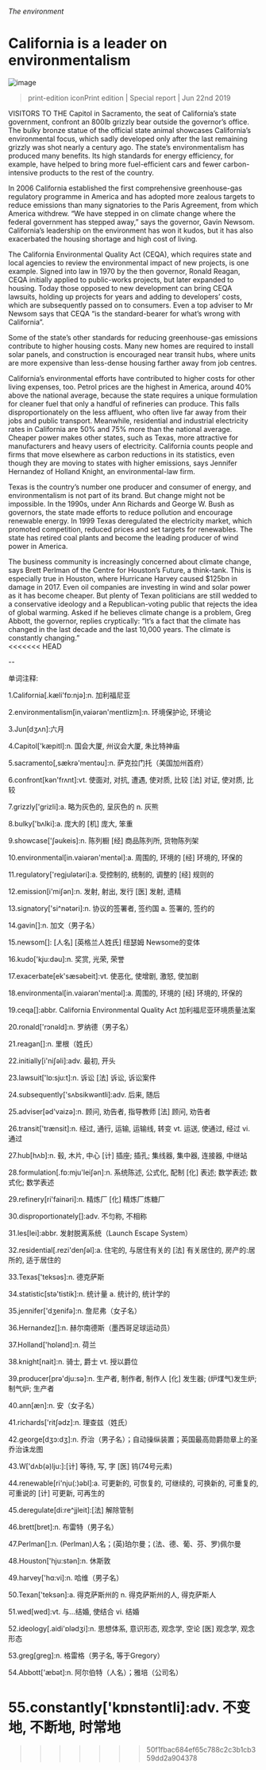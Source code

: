 ###### The environment
# California is a leader on environmentalism 
![image](images/20190622_SRP085_0.jpg) 
> print-edition iconPrint edition | Special report | Jun 22nd 2019 
VISITORS TO THE Capitol in Sacramento, the seat of California’s state government, confront an 800lb grizzly bear outside the governor’s office. The bulky bronze statue of the official state animal showcases California’s environmental focus, which sadly developed only after the last remaining grizzly was shot nearly a century ago. The state’s environmentalism has produced many benefits. Its high standards for energy efficiency, for example, have helped to bring more fuel-efficient cars and fewer carbon-intensive products to the rest of the country.  
In 2006 California established the first comprehensive greenhouse-gas regulatory programme in America and has adopted more zealous targets to reduce emissions than many signatories to the Paris Agreement, from which America withdrew. “We have stepped in on climate change where the federal government has stepped away,” says the governor, Gavin Newsom. California’s leadership on the environment has won it kudos, but it has also exacerbated the housing shortage and high cost of living. 
The California Environmental Quality Act (CEQA), which requires state and local agencies to review the environmental impact of new projects, is one example. Signed into law in 1970 by the then governor, Ronald Reagan, CEQA initially applied to public-works projects, but later expanded to housing. Today those opposed to new development can bring CEQA lawsuits, holding up projects for years and adding to developers’ costs, which are subsequently passed on to consumers. Even a top adviser to Mr Newsom says that CEQA “is the standard-bearer for what’s wrong with California”.  
Some of the state’s other standards for reducing greenhouse-gas emissions contribute to higher housing costs. Many new homes are required to install solar panels, and construction is encouraged near transit hubs, where units are more expensive than less-dense housing farther away from job centres. 
California’s environmental efforts have contributed to higher costs for other living expenses, too. Petrol prices are the highest in America, around 40% above the national average, because the state requires a unique formulation for cleaner fuel that only a handful of refineries can produce. This falls disproportionately on the less affluent, who often live far away from their jobs and public transport. Meanwhile, residential and industrial electricity rates in California are 50% and 75% more than the national average. Cheaper power makes other states, such as Texas, more attractive for manufacturers and heavy users of electricity. California counts people and firms that move elsewhere as carbon reductions in its statistics, even though they are moving to states with higher emissions, says Jennifer Hernandez of Holland Knight, an environmental-law firm. 
Texas is the country’s number one producer and consumer of energy, and environmentalism is not part of its brand. But change might not be impossible. In the 1990s, under Ann Richards and George W. Bush as governors, the state made efforts to reduce pollution and encourage renewable energy. In 1999 Texas deregulated the electricity market, which promoted competition, reduced prices and set targets for renewables. The state has retired coal plants and become the leading producer of wind power in America. 
The business community is increasingly concerned about climate change, says Brett Perlman of the Centre for Houston’s Future, a think-tank. This is especially true in Houston, where Hurricane Harvey caused $125bn in damage in 2017. Even oil companies are investing in wind and solar power as it has become cheaper. But plenty of Texan politicians are still wedded to a conservative ideology and a Republican-voting public that rejects the idea of global warming. Asked if he believes climate change is a problem, Greg Abbott, the governor, replies cryptically: “It’s a fact that the climate has changed in the last decade and the last 10,000 years. The climate is constantly changing.”  
<<<<<<< HEAD
-- 
 单词注释:
1.California[.kæli'fɒ:njә]:n. 加利福尼亚 
2.environmentalism[in,vaiәrәn'mentlizm]:n. 环境保护论, 环境论 
3.Jun[dʒʌn]:六月 
4.Capitol['kæpitl]:n. 国会大厦, 州议会大厦, 朱比特神庙 
5.sacramento[,sækrә'mentәu]:n. 萨克拉门托（美国加州首府） 
6.confront[kәn'frʌnt]:vt. 使面对, 对抗, 遭遇, 使对质, 比较 [法] 对证, 使对质, 比较 
7.grizzly['grizli]:a. 略为灰色的, 呈灰色的 n. 灰熊 
8.bulky['bʌlki]:a. 庞大的 [机] 庞大, 笨重 
9.showcase['ʃәukeis]:n. 陈列橱 [经] 商品陈列所, 货物陈列架 
10.environmental[in.vaiәrәn'mentәl]:a. 周围的, 环境的 [经] 环境的, 环保的 
11.regulatory['regjulәtәri]:a. 受控制的, 统制的, 调整的 [经] 规则的 
12.emission[i'miʃәn]:n. 发射, 射出, 发行 [医] 发射, 遗精 
13.signatory['si^nәtәri]:n. 协议的签署者, 签约国 a. 签署的, 签约的 
14.gavin[]:n. 加文（男子名） 
15.newsom[]: [人名] [英格兰人姓氏] 纽瑟姆 Newsome的变体 
16.kudo['kju:dәu]:n. 奖赏, 光荣, 荣誉 
17.exacerbate[ek'sæsәbeit]:vt. 使恶化, 使增剧, 激怒, 使加剧 
18.environmental[in.vaiәrәn'mentәl]:a. 周围的, 环境的 [经] 环境的, 环保的 
19.ceqa[]:abbr. California Environmental Quality Act 加利福尼亚环境质量法案 
20.ronald['rɔnәld]:n. 罗纳德（男子名） 
21.reagan[]:n. 里根（姓氏） 
22.initially[i'niʃәli]:adv. 最初, 开头 
23.lawsuit['lɒ:sju:t]:n. 诉讼 [法] 诉讼, 诉讼案件 
24.subsequently['sʌbsikwәntli]:adv. 后来, 随后 
25.adviser[әd'vaizә]:n. 顾问, 劝告者, 指导教师 [法] 顾问, 劝告者 
26.transit['trænsit]:n. 经过, 通行, 运输, 运输线, 转变 vt. 运送, 使通过, 经过 vi. 通过 
27.hub[hʌb]:n. 毂, 木片, 中心 [计] 插座; 插孔; 集线器, 集中器, 连接器, 中继站 
28.formulation[.fɒ:mju'leiʃәn]:n. 系统陈述, 公式化, 配制 [化] 表述; 数学表述; 数式化; 数学表述 
29.refinery[ri'fainәri]:n. 精炼厂 [化] 精炼厂炼糖厂 
30.disproportionately[]:adv. 不匀称, 不相称 
31.les[lei]:abbr. 发射脱离系统（Launch Escape System） 
32.residential[.rezi'denʃәl]:a. 住宅的, 与居住有关的 [法] 有关居住的, 房产的:居所的, 适于居住的 
33.Texas['teksәs]:n. 德克萨斯 
34.statistic[stә'tistik]:n. 统计量 a. 统计的, 统计学的 
35.jennifer['dʒenifә]:n. 詹尼弗（女子名） 
36.Hernandez[]:n. 赫尔南德斯（墨西哥足球运动员） 
37.Holland['hɒlәnd]:n. 荷兰 
38.knight[nait]:n. 骑士, 爵士 vt. 授以爵位 
39.producer[prә'dju:sә]:n. 生产者, 制作者, 制作人 [化] 发生器; (炉煤气)发生炉; 制气炉; 生产者 
40.ann[æn]:n. 安（女子名） 
41.richards['ritʃәdz]:n. 理查兹（姓氏） 
42.george[dʒɔ:dʒ]:n. 乔治（男子名）；自动操纵装置；英国最高勋爵勋章上的圣乔治诛龙图 
43.W['dʌb(ә)lju:]:[计] 等待, 写, 字 [医] 钨(74号元素) 
44.renewable[ri'nju(:)әbl]:a. 可更新的, 可恢复的, 可继续的, 可换新的, 可重复的, 可重说的 [计] 可更新, 可再生的 
45.deregulate[di:re^jjleit]:[法] 解除管制 
46.brett[bret]:n. 布雷特（男子名） 
47.Perlman[]:n. (Perlman)人名；(英)珀尔曼；(法、德、葡、芬、罗)佩尔曼 
48.Houston['hju:stәn]:n. 休斯敦 
49.harvey['hɑ:vi]:n. 哈维（男子名） 
50.Texan['teksәn]:a. 得克萨斯州的 n. 得克萨斯州的人, 得克萨斯人 
51.wed[wed]:vt. 与...结婚, 使结合 vi. 结婚 
52.ideology[.aidi'ɒlәdʒi]:n. 思想体系, 意识形态, 观念学, 空论 [医] 观念学, 观念形态 
53.greg[greg]:n. 格雷格（男子名, 等于Gregory） 
54.Abbott['æbət]:n. 阿尔伯特（人名）；雅培（公司名） 
55.constantly['kɒnstәntli]:adv. 不变地, 不断地, 时常地 
=======
>>>>>>> 50f1fbac684ef65c788c2c3b1cb359dd2a904378
